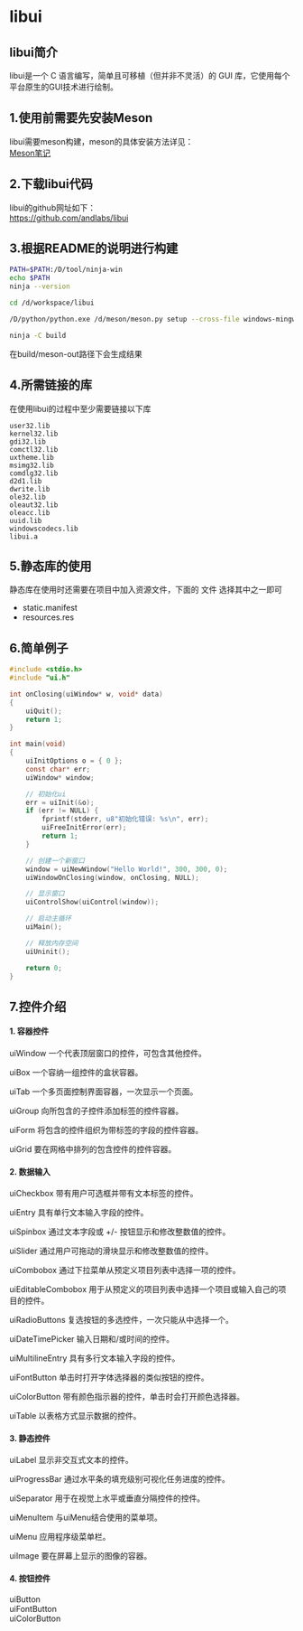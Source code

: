 # libui

## libui简介
libui是一个 C 语言编写，简单且可移植（但并非不灵活）的 GUI 库，它使用每个平台原生的GUI技术进行绘制。

## 1.使用前需要先安装Meson
libui需要meson构建，meson的具体安装方法详见：  
[Meson笔记](BuildTool/Meson_zh_CN.md)

## 2.下载libui代码
libui的github网址如下：  
https://github.com/andlabs/libui

## 3.根据README的说明进行构建

```bash
PATH=$PATH:/D/tool/ninja-win
echo $PATH
ninja --version

cd /d/workspace/libui

/D/python/python.exe /d/meson/meson.py setup --cross-file windows-mingw-w64-64bit.txt build --default-library=static

ninja -C build
```

在build/meson-out路径下会生成结果

## 4.所需链接的库
在使用libui的过程中至少需要链接以下库
```
user32.lib
kernel32.lib
gdi32.lib
comctl32.lib
uxtheme.lib
msimg32.lib
comdlg32.lib
d2d1.lib
dwrite.lib
ole32.lib
oleaut32.lib
oleacc.lib
uuid.lib
windowscodecs.lib
libui.a
```

## 5.静态库的使用
静态库在使用时还需要在项目中加入资源文件，下面的 文件 选择其中之一即可
* static.manifest
* resources.res


## 6.简单例子
```c
#include <stdio.h>
#include "ui.h"

int onClosing(uiWindow* w, void* data)
{
	uiQuit();
	return 1;
}

int main(void)
{
	uiInitOptions o = { 0 };
	const char* err;
	uiWindow* window;

	// 初始化ui
	err = uiInit(&o);
	if (err != NULL) {
		fprintf(stderr, u8"初始化错误: %s\n", err);
		uiFreeInitError(err);
		return 1;
	}

	// 创建一个新窗口
	window = uiNewWindow("Hello World!", 300, 300, 0);
	uiWindowOnClosing(window, onClosing, NULL);

	// 显示窗口
	uiControlShow(uiControl(window));

	// 启动主循环
	uiMain();

	// 释放内存空间
	uiUninit();

	return 0;
}
```

## 7.控件介绍
#### 1. 容器控件
uiWindow
一个代表顶层窗口的控件，可包含其他控件。

uiBox
一个容纳一组控件的盒状容器。

uiTab
一个多页面控制界面容器，一次显示一个页面。

uiGroup
向所包含的子控件添加标签的控件容器。

uiForm
将包含的控件组织为带标签的字段的控件容器。

uiGrid
要在网格中排列的包含控件的控件容器。

#### 2. 数据输入
uiCheckbox
带有用户可选框并带有文本标签的控件。

uiEntry
具有单行文本输入字段的控件。

uiSpinbox
通过文本字段或 +/- 按钮显示和修改整数值的控件。

uiSlider
通过用户可拖动的滑块显示和修改整数值的控件。

uiCombobox
通过下拉菜单从预定义项目列表中选择一项的控件。

uiEditableCombobox
用于从预定义的项目列表中选择一个项目或输入自己的项目的控件。

uiRadioButtons
复选按钮的多选控件，一次只能从中选择一个。

uiDateTimePicker
输入日期和/或时间的控件。

uiMultilineEntry
具有多行文本输入字段的控件。

uiFontButton
单击时打开字体选择器的类似按钮的控件。

uiColorButton
带有颜色指示器的控件，单击时会打开颜色选择器。

uiTable
以表格方式显示数据的控件。

#### 3. 静态控件
uiLabel
显示非交互式文本的控件。

uiProgressBar
通过水平条的填充级别可视化任务进度的控件。

uiSeparator
用于在视觉上水平或垂直分隔控件的控件。

uiMenuItem
与uiMenu结合使用的菜单项。

uiMenu
应用程序级菜单栏。

uiImage
要在屏幕上显示的图像的容器。

#### 4. 按钮控件
uiButton  
uiFontButton  
uiColorButton
